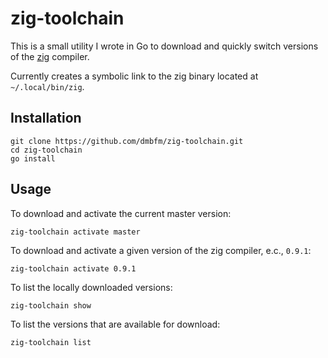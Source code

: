 # zig-toolchain

This is a small utility I wrote in Go to download and quickly switch versions of the [zig](http://ziglang.org) compiler.

Currently creates a symbolic link to the zig binary located at `~/.local/bin/zig`.

## Installation

```
git clone https://github.com/dmbfm/zig-toolchain.git
cd zig-toolchain
go install
```

## Usage

To download and activate the current master version:
```
zig-toolchain activate master
```

To download and activate a given version of the zig compiler, e.c., `0.9.1`:
```
zig-toolchain activate 0.9.1
```

To list the locally downloaded versions:
```
zig-toolchain show
```

To list the versions that are available for download:
```
zig-toolchain list
```
